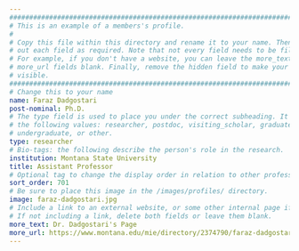 ```yaml
---
################################################################################
# This is an example of a members's profile.                                   #
#                                                                              #
# Copy this file within this directory and rename it to your name. Then fill   #
# out each field as required. Note that not every field needs to be filled out.#
# For example, if you don't have a website, you can leave the more_text and    #
# more_url fields blank. Finally, remove the hidden field to make your profile #
# visible.                                                                     #
################################################################################
# Change this to your name
name: Faraz Dadgostari
post-nominal: Ph.D.
# The type field is used to place you under the correct subheading. It may be of
# the following values: researcher, postdoc, visiting_scholar, graduate,
# undergraduate, or other.
type: researcher
# Bio-tags: the following describe the person's role in the research.
institution: Montana State University
title: Assistant Professor
# Optional tag to change the display order in relation to other professors
sort_order: 701
# Be sure to place this image in the /images/profiles/ directory.
image: faraz-dadgostari.jpg
# Include a link to an external website, or some other internal page if desired.
# If not including a link, delete both fields or leave them blank.
more_text: Dr. Dadgostari's Page
more_url: https://www.montana.edu/mie/directory/2374790/faraz-dadgostari
---
```


